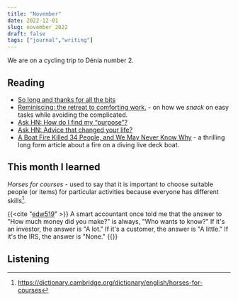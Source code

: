 ```yaml
---
title: "November"
date: 2022-12-01
slug: november_2022
draft: false
tags: ["journal","writing"]
---
```


We are on a cycling trip to Dénia number 2.

## Reading

- [So long and thanks for all the bits](https://www.ncsc.gov.uk/blog-post/so-long-thanks-for-all-the-bits)
- [Reminiscing: the retreat to comforting work.](https://lethain.com/reminiscing/) - on how we _snack_ on easy tasks while avoiding the complicated.
- [Ask HN: How do I find my “purpose”?](https://news.ycombinator.com/item?id=33534644)
- [Ask HN: Advice that changed your life?](https://news.ycombinator.com/item?id=33382056)
- [A Boat Fire Killed 34 People, and We May Never Know Why](https://www.outsideonline.com/outdoor-adventure/exploration-survival/channel-islands-dive-boat-fire/) -
  a thrilling long form article about a fire on a diving live deck boat.

## This month I learned

_Horses for courses_ - used to say that it is important to choose suitable people (or items) for particular activities because everyone has different skills[^1].

{{<cite "[edw519](https://news.ycombinator.com/item?id=1084127)" >}}
A smart accountant once told me that the answer to "How much money did you make?" is always, "Who wants to know?"
If it's an investor, the answer is "A lot."
If it's a customer, the answer is "A little."
If it's the IRS, the answer is "None."
{{</cite>}}

## Listening


[^1]: https://dictionary.cambridge.org/dictionary/english/horses-for-courses
